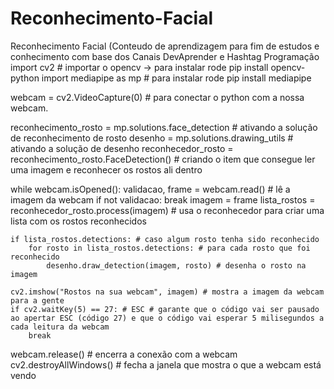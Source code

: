 # Reconhecimento-Facial
Reconhecimento Facial (Conteudo de aprendizagem para fim de estudos e conhecimento com base  dos Canais DevAprender e Hashtag Programação
import cv2 # importar o opencv -> para instalar rode pip install opencv-python
import mediapipe as mp # para instalar rode pip install mediapipe

webcam = cv2.VideoCapture(0) # para conectar o python com a nossa webcam.

reconhecimento_rosto = mp.solutions.face_detection # ativando a solução de reconhecimento de rosto
desenho = mp.solutions.drawing_utils # ativando a solução de desenho
reconhecedor_rosto = reconhecimento_rosto.FaceDetection() # criando o item que consegue ler uma imagem e reconhecer os rostos ali dentro

while webcam.isOpened():
    validacao, frame = webcam.read() # lê a imagem da webcam
    if not validacao:
        break
    imagem = frame
    lista_rostos = reconhecedor_rosto.process(imagem) # usa o reconhecedor para criar uma lista com os rostos reconhecidos
    
    if lista_rostos.detections: # caso algum rosto tenha sido reconhecido
        for rosto in lista_rostos.detections: # para cada rosto que foi reconhecido
            desenho.draw_detection(imagem, rosto) # desenha o rosto na imagem
    
    cv2.imshow("Rostos na sua webcam", imagem) # mostra a imagem da webcam para a gente
    if cv2.waitKey(5) == 27: # ESC # garante que o código vai ser pausado ao apertar ESC (código 27) e que o código vai esperar 5 milisegundos a cada leitura da webcam
        break
webcam.release() # encerra a conexão com a webcam
cv2.destroyAllWindows() # fecha a janela que mostra o que a webcam está vendo

